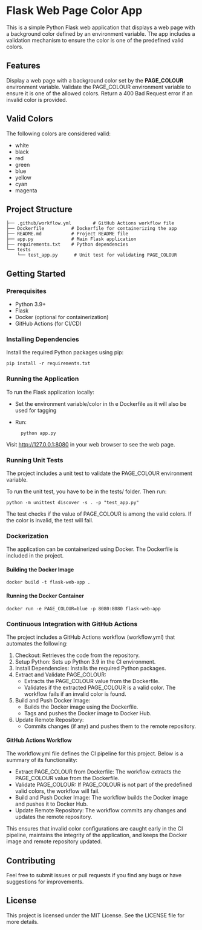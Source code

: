 # Flask Web Page Color App

This is a simple Python Flask web application that displays a web page with a background color defined by an environment variable. The app includes a validation mechanism to ensure the color is one of the predefined valid colors.

## Features
Display a web page with a background color set by the **PAGE_COLOUR** environment variable.
Validate the PAGE_COLOUR environment variable to ensure it is one of the allowed colors.
Return a 400 Bad Request error if an invalid color is provided.

## Valid Colors
The following colors are considered valid:

- white
- black
- red
- green
- blue
- yellow
- cyan
- magenta


## Project Structure

    ├── .github/workflow.yml        # GitHub Actions workflow file
    ├── Dockerfile          # Dockerfile for containerizing the app
    ├── README.md           # Project README file
    ├── app.py              # Main Flask application
    ├── requirements.txt    # Python dependencies
    └── tests
        └── test_app.py      # Unit test for validating PAGE_COLOUR

## Getting Started
### Prerequisites
- Python 3.9+
- Flask
- Docker (optional for containerization)
- GitHub Actions (for CI/CD)

### Installing Dependencies
Install the required Python packages using pip:

    pip install -r requirements.txt

### Running the Application
To run the Flask application locally:

- Set the environment variable/color in th e Dockerfile as it will also be used for tagging
- Run:
            
        python app.py

Visit http://127.0.0.1:8080 in your web browser to see the web page.

### Running Unit Tests
The project includes a unit test to validate the PAGE_COLOUR environment variable.

To run the unit test, you have to be in the tests/ folder. Then run:

    python -m unittest discover -s . -p "test_app.py"

The test checks if the value of PAGE_COLOUR is among the valid colors. If the color is invalid, the test will fail.

### Dockerization
The application can be containerized using Docker. The Dockerfile is included in the project.

#### Building the Docker Image

    docker build -t flask-web-app .

#### Running the Docker Container

    docker run -e PAGE_COLOUR=blue -p 8080:8080 flask-web-app

### Continuous Integration with GitHub Actions
The project includes a GitHub Actions workflow (workflow.yml) that automates the following:

1. Checkout: Retrieves the code from the repository.
2. Setup Python: Sets up Python 3.9 in the CI environment.
3. Install Dependencies: Installs the required Python packages.
4. Extract and Validate PAGE_COLOUR:
    - Extracts the PAGE_COLOUR value from the Dockerfile.
    - Validates if the extracted PAGE_COLOUR is a valid color. The workflow fails if an invalid color is found.
 5. Build and Push Docker Image:
    - Builds the Docker image using the Dockerfile.
    - Tags and pushes the Docker image to Docker Hub.
6. Update Remote Repository:
    - Commits changes (if any) and pushes them to the remote repository.

#### GitHub Actions Workflow
The workflow.yml file defines the CI pipeline for this project. Below is a summary of its functionality:

- Extract PAGE_COLOUR from Dockerfile: The workflow extracts the PAGE_COLOUR value from the Dockerfile.
- Validate PAGE_COLOUR: If PAGE_COLOUR is not part of the predefined valid colors, the workflow will fail.
- Build and Push Docker Image: The workflow builds the Docker image and pushes it to Docker Hub.
- Update Remote Repository: The workflow commits any changes and updates the remote repository.

This ensures that invalid color configurations are caught early in the CI pipeline, maintains the integrity of the application, and keeps the Docker image and remote repository updated.

## Contributing
Feel free to submit issues or pull requests if you find any bugs or have suggestions for improvements.

## License
This project is licensed under the MIT License. See the LICENSE file for more details.
